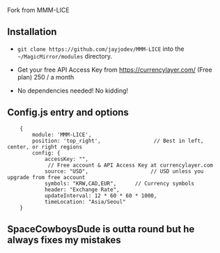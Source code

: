 Fork from MMM-LICE

## Installation

- `git clone https://github.com/jayjodev/MMM-LICE` into the `~/MagicMirror/modules` directory.

- Get your free API Access Key from https://currencylayer.com/ (Free plan) 250 / a month

- No dependencies needed! No kidding!

## Config.js entry and options

    	{
    		module: 'MMM-LICE',
    		position: 'top_right',                 // Best in left, center, or right regions
    		config: {
    			accessKey: "",
    			 // Free account & API Access Key at currencylayer.com
    			source: "USD",                    // USD unless you upgrade from free account
    			symbols: "KRW,CAD,EUR",      // Currency symbols
    			header: "Exchange Rate",
    			updateInterval: 12 * 60 * 60 * 1000,
    			timeLocation: "Asia/Seoul"
    	}

## SpaceCowboysDude is outta round but he always fixes my mistakes
